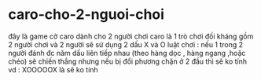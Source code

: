 # caro-cho-2-nguoi-choi
đây là game cờ caro dành cho 2 người chơi
caro là 1 trò chơi đối kháng gồm 2 người chơi và 2 người sẽ sử dụng 2 dấu X và O
luật chơi :
nếu 1 trong 2 người đánh đc năm dấu liên tiếp nhau (theo hàng dọc , hàng ngang ,hoặc chéo) sẽ chiến thắng
nhưng nếu bị đổi phương chặn ở 2 đầu thì sẽ ko tính 
vd : XOOOOOX là sẽ ko tính

